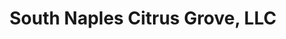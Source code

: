 ---
title: "South Naples Citrus Grove, LLC"
url: /naples/south-naples-citrus-grove-llc/
shop: greengrocer
---